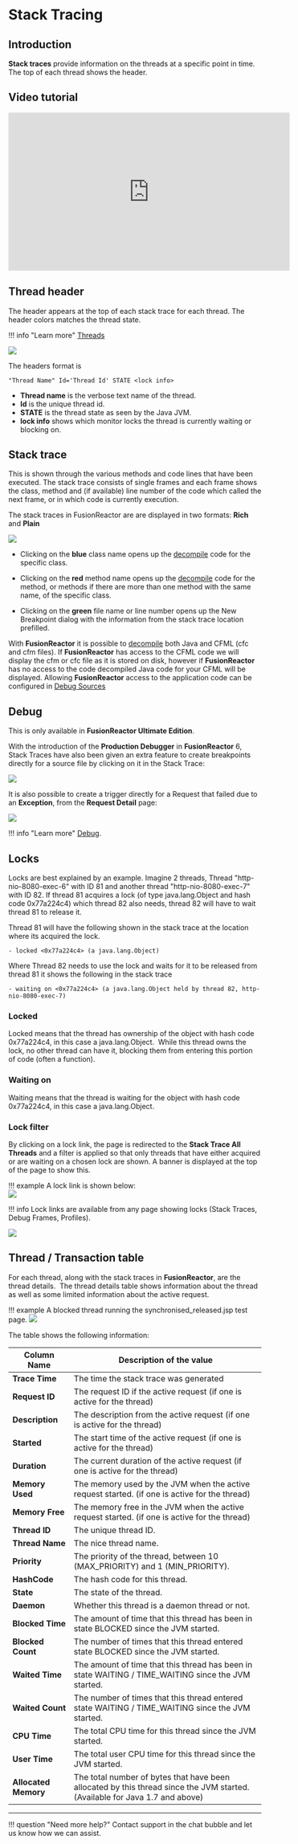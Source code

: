 # Stack Tracing

## Introduction

**Stack traces** provide information on the threads at a specific point in
time. The top of each thread shows the header.

## Video tutorial


<iframe width="560" height="315" src="https://www.youtube.com/embed/K6JKRAaZAFU" frameborder="0" allow="accelerometer; autoplay; encrypted-media; gyroscope; picture-in-picture" allowfullscreen></iframe>

## Thread header

The header appears at the top of each stack trace for each thread. The
header colors matches the thread state. 

!!! info "Learn more"
    [Threads](../Resources/Threads.md) 

![](/frdocs/attachments/245550463/245550478.png)

The headers format is

    "Thread Name" Id='Thread Id' STATE <lock info>

-   **Thread name** is the verbose text name of the thread.
-   **Id** is the unique thread id.
-   **STATE** is the thread state as seen by the Java JVM.
-   **lock info** shows which monitor locks the thread is currently waiting
    or blocking on.

## Stack trace

This is shown through the various methods and code lines that have been
executed. The stack trace consists of single frames and each frame shows
the class, method and (if available) line number of the code which
called the next frame, or in which code is currently execution.

The stack traces in FusionReactor are are displayed in two formats: **Rich** and **Plain** 

![](/frdocs/attachments/245550463/245550498.png)

-   Clicking on the **blue** class name opens up the [decompile](../UI/Overview.md#decompilation) code
    for the specific class.

-   Clicking on the **red** method name opens up the [decompile](../UI/Overview.md#decompilation) code
    for the method, or methods if there are more than one method with
    the same name, of the specific class.

-   Clicking on the **green** file name or line number opens up the
    New Breakpoint dialog with the information from the stack trace
    location prefilled. 


With **FusionReactor** it is possible to [decompile](../UI/Overview.md#decompilation) both Java and CFML (cfc
and cfm files). If **FusionReactor** has access to the CFML code we will
display the cfm or cfc file as it is stored on disk, however if
**FusionReactor** has no access to the code decompiled Java code for your
CFML will be displayed. Allowing **FusionReactor** access to the application
code can be configured in [Debug Sources](../Debugger/Sources.md)

## Debug


This is only available in **FusionReactor Ultimate Edition**.

With the introduction of the **Production Debugger** in **FusionReactor** 6,
Stack Traces have also been given an extra feature to create breakpoints
directly for a source file by clicking on it in the Stack Trace:

![](/frdocs/attachments/245550463/245550473.png)

It is also possible to create a trigger directly for a Request that
failed due to an **Exception**, from the **Request Detail** page:

![](/frdocs/attachments/245550463/245550508.png)

!!! info "Learn more"
    [Debug](../Debugger/Overview.md).


## Locks

Locks are best explained by an example. Imagine 2 threads, Thread
"http-nio-8080-exec-6" with ID 81 and another thread
"http-nio-8080-exec-7" with ID 82. If thread 81 acquires a lock (of type
java.lang.Object and hash code 0x77a224c4) which thread 82 also needs,
thread 82 will have to wait thread 81 to release it.

Thread 81 will have the following shown in the stack trace at the
location where its acquired the lock.

    - locked <0x77a224c4> (a java.lang.Object)

Where Thread 82 needs to use the lock and waits for it to be released
from thread 81 it shows the following in the stack trace

    - waiting on <0x77a224c4> (a java.lang.Object held by thread 82, http-nio-8080-exec-7)

### Locked

Locked means that the thread has ownership of the object with hash code
0x77a224c4, in this case a java.lang.Object.  While this thread owns the
lock, no other thread can have it, blocking them from entering this
portion of code (often a function).

### Waiting on

Waiting means that the thread is waiting for the object with hash code
0x77a224c4, in this case a java.lang.Object. 

### Lock filter

By clicking on a lock link, the page is redirected to the **Stack Trace
All Threads** and a filter is applied so that only threads that have
either acquired or are waiting on a chosen lock are shown. A banner is
displayed at the top of the page to show this. 

!!! example 
    A lock link is shown below: <br>
    [![](/attachments/245550463/245550503.png)](/attachments/245550463/245550503.png)

!!! info 
    Lock links are available from any page showing locks (Stack Traces, Debug Frames, Profiles).

[![](/attachments/245550463/245550493.png)](/attachments/245550463/245550493.png)

## Thread / Transaction table

For each thread, along with the stack traces in **FusionReactor**, are the
thread details.  The thread details table shows information about the
thread as well as some limited information about the active request.

!!! example 
    A blocked thread running the synchronised\_released.jsp test page.
    [![](/attachments/245550463/245550513.png)](/attachments/245550463/245550513.png)

The table shows the following information:

|Column Name|Description of the value|
|--- |--- |
|**Trace Time**|The time the stack trace was generated|
|**Request ID**|The request ID if the active request (if one is active for the thread)|
|**Description**|The description from the active request (if one is active for the thread)|
|**Started**|The start time of the active request (if one is active for the thread)|
|**Duration**|The current duration of the active request (if one is active for the thread)|
|**Memory Used**|The memory used by the JVM when the active request started. (if one is active for the thread)|
|**Memory Free**|The memory free in the JVM when the active request started. (if one is active for the thread)|
|**Thread ID**|The unique thread ID.|
|**Thread Name**|The nice thread name.|
|**Priority**|The priority of the thread, between 10 (MAX_PRIORITY) and 1 (MIN_PRIORITY).|
|**HashCode**|The hash code for this thread.|
|**State**|The state of the thread.|
|**Daemon**|Whether this thread is a daemon thread or not.|
|**Blocked Time**|The amount of time that this thread has been in state BLOCKED since the JVM started.|
|**Blocked Count**|The number of times that this thread entered state BLOCKED since the JVM started.|
|**Waited Time**|The amount of time that this thread has been in state WAITING / TIME_WAITING since the JVM started.|
|**Waited Count**|The number of times that this thread entered state WAITING / TIME_WAITING since the JVM started.|
|**CPU Time**|The total CPU time for this thread since the JVM started.|
|**User Time**|The total user CPU time for this thread since the JVM started.|
|**Allocated Memory**|The total number of bytes that have been allocated by this thread since the JVM started.  (Available for Java 1.7 and above)|

___

!!! question "Need more help?"
    Contact support in the chat bubble and let us know how we can assist.